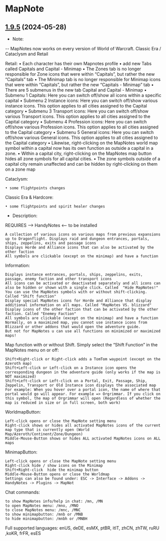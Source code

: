 # MapNote
## [1.9.5](https://github.com/Ssesmar/MapNote) (2024-05-28)
- Note:

-- MapNotes now works on every version of World of Warcraft. Classic Era / Cataclysm and Retail

Retail:
    • Each character has their own Mapnotes profile
    • add new Tabs called Capitals and Capital - Minimap
    • The Zones tab is no longer responsible for Zone icons  that were within “Capitals”, but rather the new “Capitals” tab
    • The Minimap tab is no longer responsible for Minimap icons that were within “Capitals”, but rather the new “Capitals - Minimap” tab
    • There are 5 submenus in the new tab Capital and Capital - Minimap
    • Submenu 1 Capitals: Here you can switch off/show all icons within a specific capital
    • Submenu 2 Instance icons: Here you can switch off/show various instance icons. This option applies to all cities assigned to the Capital category
    • Submenu 3 Transport icons: Here you can switch off/show various Transport icons. This option applies to all cities assigned to the Capital category
    • Submenu 4 Profession icons: Here you can switch off/show various Profession icons. This option applies to all cities assigned to the Capital category
    • Submenu 5 General icons: Here you can switch off/show various General icons. This option applies to all cities assigned to the Capital category
    • Likewise, right-clicking on the MapNotes world map symbol within a capital now has its own function as outside a capital in a zone.
    • Within a capital city, right-clicking on the MapNotes map button hides all zone symbols for all capital cities. 
    • The zone symbols outside of a capital city remain unaffected and can be hidden by right-clicking on them on a zone map

Cataclysm:

    • some flightpoints changes

Classic Era & Hardcore:

    • some flightpoints and spirit healer changes

- Description:

REQUIRES --> HandyNotes <-- to be installed                                                                                    

    A collection of various icons on various maps from previous expansions up to Dragonflight. Displays raid and dungeon entrances, portals, ships, zeppelins, exits and passage icons
    Displays Horde and Alliance icons that can also be activated by the other faction
    All symbols are clickable (except on the minimap) and have a function

Information:

    Displays instance entrances, portals, ships, zeppelins, exits, passage, enemy faction and other transport icons
    All icons can be activated or deactivated separately and all icons can also be hidden or shown with a single click. Called  "Hide MapNotes!"
    You can use the MapNotes symbols with or without shift-clicking. Called "Shift function"
    Display special MapNotes icons for Horde and Alliance that display additional information on all maps. Called "MapNotes VS. blizzard"
    Display icons of the other faction that can be activated by the other faction. Called "Enemey Faction"
    All symbols are clickable (except on the minimap) and have a function
    Normally, on a maximized map, you cannot use instance icons from Blizzard or other addons that would open the adventure guide.
    But not for MapNotes u can use all functions on minimized or maximized maps!

Map function with or without Shift. Simply select the “Shift Function” in the MapNotes menu on or off:

    Shift+Right-click or Right-click adds a TomTom waypoint (except on the Azeroth map)
    Shift+Left-click or Left-click on a Instance icon opens the corresponding dungeon in the adventure guide (only works if the map is NOT maximized)
    Shift+Left-click or Left-click on a Portal, Exit, Passage, Ship, Zeppelin, Transport or Old Instance icon displays the associated map
    For example: When you hover over a portal icon, the name of where that portal would go will appear. For example => Orgrimmar. If you click on this symbol, the map of Orgrimmar will open (Regardless of whether the map is reduced in size or in full screen, both work)

WorldmapButton:

    Left-click opens or close the MapNote setting menu
    Right-click shows or hides all activated MapNotes icons of the current map type that is currently open (World Map/Azeroth/Continent/Zone/Dungeon)
    Middle-Mouse-Button shows or hides ALL activated MapNotes icons on ALL maps

MinimapButton:

    Left-click opens or close the MapNote setting menu
    Right-click hide / show icons on the Minimap
    Shift+Right-click  hide the minimap button
    Middle-Mouse-Button opens or close the Worldmap
    Settings can also be found under: ESC -> Interface -> Addons -> HandyNotes -> Plugins -> MapNot

Chat commands:

    to show MapNotes info/help in chat: /mn, /MN
    to open MapNotes menu: /mno, /MNO
    to close MapNotes menu: /mnc, /MNC
    to show minimapbutton: /mnb or /MNB
    to hide minimapbutton: /mnbh or /MNBH

Full supported languages: enUS, deDE, esMX, ptBR, itIT, zhCN, zhTW, ruRU ,koKR, frFR, esES